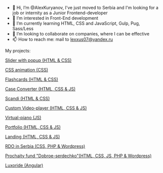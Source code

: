 - 👋 Hi, I’m @AlexKuryanov, I've just moved to Serbia and I'm looking for a job or internity as a Junior Frontend-developer
- 👀 I’m interested in Front-End development
- 🌱 I’m currently learning HTML, CSS and JavaScript, Gulp, Pug, Sass/Less
- 💞️ I’m looking to collaborate on companies, where I can be effective
- 📫 How to reach me: mail to lexxus07@yandex.ru

My projects:

[Slider with popup (HTML & CSS)](https://alexkuryanov.github.io/coursera/grandma's-harvest/)

[CSS animation (CSS)](https://alexkuryanov.github.io/coursera/animation/)

[Flashcards (HTML & CSS)](https://alexkuryanov.github.io/Flashcards/Flashcards/task/src/)

[Case Converter (HTML, CSS & JS)](https://alexkuryanov.github.io/Case-Converter1/Case%20Converter/task/src/)

[Scandi (HTML & CSS)](https://github.com/AlexKuryanov/Zaverstaju-3.0)

[Custom Video-player (HTML, CSS & JS)](https://rolling-scopes-school.github.io/alexkuryanov-JSFEPRESCHOOL/custom-video-player/)

[Virtual-piano (JS)](https://rolling-scopes-school.github.io/alexkuryanov-JSFE2021Q1/virtual-piano)

[Portfolio (HTML, CSS & JS)](https://rolling-scopes-school.github.io/alexkuryanov-JSFEPRESCHOOL/portfolio)

[Landing (HTML, CSS & JS)](https://alexkuryanov.github.io/mulih/)

[RDO in Serbia (CSS, PHP & Wordpress)](https://rdo.rs/site/)

[Prochaity fund "Dobroe-serdechko"(HTML, CSS, JS, PHP & Wordpress)](https://доброе-сердечко.рф/)

[Luxoride (Angular)](https://alexkuryanov.github.io/luxorides-app/)
